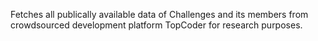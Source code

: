 Fetches all publically available data of Challenges and its members from crowdsourced development platform TopCoder for research purposes.
